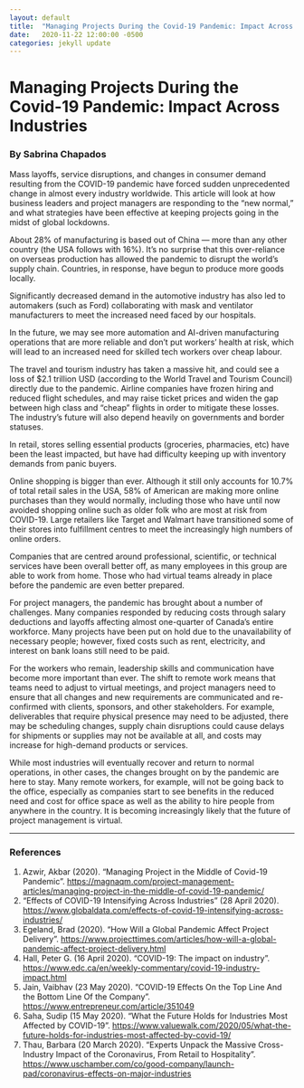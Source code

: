 ```yaml
---
layout: default
title:  "Managing Projects During the Covid-19 Pandemic: Impact Across Industries"
date:   2020-11-22 12:00:00 -0500
categories: jekyll update
---
```


# Managing Projects During the Covid-19 Pandemic: Impact Across Industries

### By Sabrina Chapados


Mass layoffs, service disruptions, and changes in consumer demand resulting from the COVID-19 pandemic have forced sudden unprecedented change in almost every industry worldwide. This article will look at how business leaders and project managers are responding to the “new normal,” and what strategies have been effective at keeping projects going in the midst of global lockdowns.

About 28% of manufacturing is based out of China — more than any other country (the USA follows with 16%). It’s no surprise that this over-reliance on overseas production has allowed the pandemic to disrupt the world’s supply chain. Countries, in response, have begun to produce more goods locally.

Significantly decreased demand in the automotive industry has also led to automakers (such as Ford) collaborating with mask and ventilator manufacturers to meet the increased need faced by our hospitals.

In the future, we may see more automation and AI-driven manufacturing operations that are more reliable and don’t put workers’ health at risk, which will lead to an increased need for skilled tech workers over cheap labour.

The travel and tourism industry has taken a massive hit, and could see a loss of $2.1 trillion USD (according to the World Travel and Tourism Council) directly due to the pandemic. Airline companies have frozen hiring and reduced flight schedules, and may raise ticket prices and widen the gap between high class and “cheap” flights in order to mitigate these losses. The industry’s future will also depend heavily on governments and border statuses.

In retail, stores selling essential products (groceries, pharmacies, etc) have been the least impacted, but have had difficulty keeping up with inventory demands from panic buyers.

Online shopping is bigger than ever. Although it still only accounts for 10.7% of total retail sales in the USA, 58% of American are making more online purchases than they would normally, including those who have until now avoided shopping online such as older folk who are most at risk from COVID-19. Large retailers like Target and Walmart have transitioned some of their stores into fulfillment centres to meet the increasingly high numbers of online orders.

Companies that are centred around professional, scientific, or technical services have been overall better off, as many employees in this group are able to work from home. Those who had virtual teams already in place before the pandemic are even better prepared.

For project managers, the pandemic has brought about a number of challenges. Many companies responded by reducing costs through salary deductions and layoffs affecting almost one-quarter of Canada’s entire workforce. Many projects have been put on hold due to the unavailability of necessary people; however, fixed costs such as rent, electricity, and interest on bank loans still need to be paid.

For the workers who remain, leadership skills and communication have become more important than ever. The shift to remote work means that teams need to adjust to virtual meetings, and project managers need to ensure that all changes and new requirements are communicated and re-confirmed with clients, sponsors, and other stakeholders. For example, deliverables that require physical presence may need to be adjusted, there may be scheduling changes, supply chain disruptions could cause delays for shipments or supplies may not be available at all, and costs may increase for high-demand products or services.

While most industries will eventually recover and return to normal operations, in other cases, the changes brought on by the pandemic are here to stay. Many remote workers, for example, will not be going back to the office, especially as companies start to see benefits in the reduced need and cost for office space as well as the ability to hire people from anywhere in the country. It is becoming increasingly likely that the future of project management is virtual.

---
### References

1. Azwir, Akbar (2020). “Managing Project in the Middle of Covid-19 Pandemic”. https://magnaqm.com/project-management-articles/managing-project-in-the-middle-of-covid-19-pandemic/
2. “Effects of COVID-19 Intensifying Across Industries” (28 April 2020). https://www.globaldata.com/effects-of-covid-19-intensifying-across-industries/
3. Egeland, Brad (2020). “How Will a Global Pandemic Affect Project Delivery”. https://www.projecttimes.com/articles/how-will-a-global-pandemic-affect-project-delivery.html
4. Hall, Peter G. (16 April 2020). “COVID-19: The impact on industry”. https://www.edc.ca/en/weekly-commentary/covid-19-industry-impact.html
5. Jain, Vaibhav (23 May 2020). “COVID-19 Effects On the Top Line And the Bottom Line Of the Company”. https://www.entrepreneur.com/article/351049
6. Saha, Sudip (15 May 2020). “What the Future Holds for Industries Most Affected by COVID-19”. https://www.valuewalk.com/2020/05/what-the-future-holds-for-industries-most-affected-by-covid-19/
7. Thau, Barbara (20 March 2020). “Experts Unpack the Massive Cross-Industry Impact of the Coronavirus, From Retail to Hospitality”. https://www.uschamber.com/co/good-company/launch-pad/coronavirus-effects-on-major-industries
